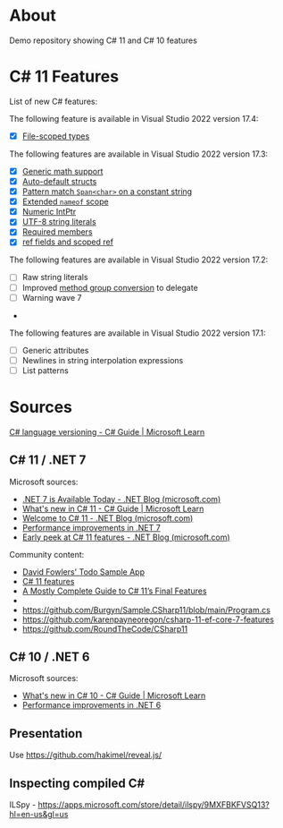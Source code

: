 # About
Demo repository showing C# 11 and C# 10 features

# C# 11 Features

List of new C# features:

The following feature is available in Visual Studio 2022 version 17.4:
- [x] [File-scoped types](https://learn.microsoft.com/en-us/dotnet/csharp/whats-new/csharp-11#file-scoped-types)

The following features are available in Visual Studio 2022 version 17.3:
- [x] [Generic math support](https://devblogs.microsoft.com/dotnet/preview-features-in-net-6-generic-math/)
- [x] [Auto-default structs](https://learn.microsoft.com/en-us/dotnet/csharp/whats-new/csharp-11#auto-default-struct)
- [x] [Pattern match `Span<char>` on a constant string](https://learn.microsoft.com/en-us/dotnet/csharp/whats-new/csharp-11#pattern-match-spanchar-or-readonlyspanchar-on-a-constant-string)
- [x] [Extended `nameof` scope](https://learn.microsoft.com/en-us/dotnet/csharp/whats-new/csharp-11#extended-nameof-scope)
- [x] [Numeric IntPtr](https://learn.microsoft.com/en-us/dotnet/csharp/whats-new/csharp-11#numeric-intptr-and-uintptr)
- [x] [UTF-8 string literals](https://devblogs.microsoft.com/dotnet/welcome-to-csharp-11/#utf-8-string-literals)
- [x] [Required members](https://devblogs.microsoft.com/dotnet/welcome-to-csharp-11/#required-members)
- [x] [ref fields and scoped ref](https://prographers.com/blog/c-11-ref-fields-and-ref-scoped-variable)

The following features are available in Visual Studio 2022 version 17.2:
- [ ] Raw string literals
- [ ] Improved [method group conversion](https://www.demo2s.com/csharp/csharp-delegate-method-group-conversion.html) to delegate
- [ ] Warning wave 7
- 
The following features are available in Visual Studio 2022 version 17.1:
- [ ] Generic attributes
- [ ] Newlines in string interpolation expressions
- [ ] List patterns

# Sources
[C# language versioning - C# Guide | Microsoft Learn](https://learn.microsoft.com/en-us/dotnet/csharp/language-reference/configure-language-version)

## C# 11 / .NET 7
Microsoft sources:
- [.NET 7 is Available Today - .NET Blog (microsoft.com)](https://devblogs.microsoft.com/dotnet/announcing-dotnet-7/)
- [What's new in C# 11 - C# Guide | Microsoft Learn](https://learn.microsoft.com/en-us/dotnet/csharp/whats-new/csharp-11)
- [Welcome to C# 11 - .NET Blog (microsoft.com)](https://devblogs.microsoft.com/dotnet/welcome-to-csharp-11/)
- [Performance improvements in .NET 7](https://devblogs.microsoft.com/dotnet/performance_improvements_in_net_7/)
- [Early peek at C# 11 features - .NET Blog (microsoft.com)](https://devblogs.microsoft.com/dotnet/early-peek-at-csharp-11-features/)

Community content:
- [David Fowlers' Todo Sample App](https://github.com/davidfowl/TodoApi)
- [C# 11 features](https://github.com/martindisch/CSharp11Features)
- [A Mostly Complete Guide to C# 11’s Final Features](https://medium.com/young-coder/a-mostly-complete-guide-to-c-11s-final-features-d43e6c9aa727)
- [](https://prographers.com/blog/c-11-ref-fields-and-ref-scoped-variable)
- https://github.com/Burgyn/Sample.CSharp11/blob/main/Program.cs
- https://github.com/karenpayneoregon/csharp-11-ef-core-7-features
- https://github.com/RoundTheCode/CSharp11

## C# 10 / .NET 6
Microsoft sources:
- [What's new in C# 10 - C# Guide | Microsoft Learn](https://learn.microsoft.com/en-us/dotnet/csharp/whats-new/csharp-10)
- [Performance improvements in .NET 6](https://devblogs.microsoft.com/dotnet/performance-improvements-in-net-6)

## Presentation
Use https://github.com/hakimel/reveal.js/

## Inspecting compiled C#

ILSpy - https://apps.microsoft.com/store/detail/ilspy/9MXFBKFVSQ13?hl=en-us&gl=us